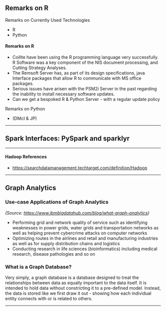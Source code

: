 ## Remarks on R

Remarks on Currently Used Technologies

- R
- Python


#### Remarks on R

* Coillte have been using the R programming language very successfully. R Software was a key component of the NIS document processing, and Cutting Strategy Analyses.
* The Remsoft Server has, as part of its design specifications, java Interface packages that allow R to communicate with MS office packages.
* Serious issues have arisen with the PSM2i Server in the past regarding the inability to install necessary software updates. 
* Can we get a bespoked R & Python Server - with a regular update policy
   
Remarks on Python

* (DMcI & JP)






-------------------------------------------------------------------------------------

## Spark Interfaces: PySpark and sparklyr






-------------------------------------------------------------------------------------

#### Hadoop References

* https://searchdatamanagement.techtarget.com/definition/Hadoop

------------------------------------------------------------------------------------

## Graph Analytics


### Use-case Applications of Graph Analytics 

*(Source: https://www.ibmbigdatahub.com/blog/what-graph-analytics)*

* Performing grid and network quality of service such as identifying weaknesses in power grids, water grids and transportation networks as well as helping prevent cybercrime attacks on computer networks
* Optimizing routes in the airlines and retail and manufacturing industries as well as for supply distribution chains and logistics
* Conducting research in life sciences (bioinformatics) including medical research, disease pathologies and so on

### What is a Graph Database?

Very simply, a graph database is a database designed to treat the relationships between data as equally important to the data itself. It is intended to hold data without constricting it to a pre-defined model. Instead, the data is stored like we first draw it out - showing how each individual entity connects with or is related to others.

------------------------------------------------------------------------------


